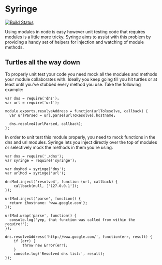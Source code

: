 Syringe
=======

[![Build Status](https://secure.travis-ci.org/easternbloc/Syringe.png)](http://travis-ci.org/easternbloc/Syringe)

Using modules in node is easy however unit testing code that requires modules is a little more tricky.  Syringe aims to assist with this problem by providing a handy set of helpers for injection and watching of module methods.

## Turtles all the way down
To properly unit test your code you need mock all the modules and methods your module collaborates with.  Ideally you keep going till you hit turtles or at least until you've stubbed every method you use. Take the following example:

	var dns = require('dns');
	var url = require('url');

	module.exports.resolveAddress = function(urlToResolve, callback) {
	  var urlParsed = url.parse(urlToResolve).hostname;

	  dns.resolve4(urlParsed, callback);
	};

In order to unit test this module properly, you need to mock functions in the dns and url modules.  Syringe lets you inject directly over the top of modules or selectively mock the methods in them you're using.

	var dns = require('./dns');
	var syringe = require('syringe');
	
	var dnsMod = syringe('dns');
	var urlMod = syringe('url');

	dnsMod.inject('resolve4', function (url, callback) {
		callback(null, ['127.0.0.1']);
	});

	urlMod.inject('parse', function() {
	  return {hostname: 'www.google.com'};
	});

	urlMod.wrap('parse', function() {
	  console.log('yep, that function was called from within the require!');
	});

	dns.resolveAddress('http://www.google.com/', function(err, result) {
		if (err) {
			throw new Error(err);
		}
		console.log('Resolved dns list:', result);
	});
